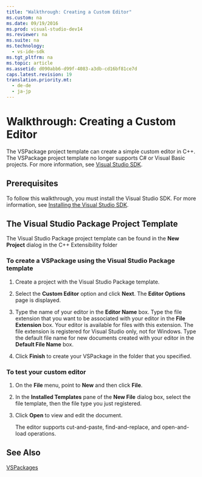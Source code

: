 ```yaml
---
title: "Walkthrough: Creating a Custom Editor"
ms.custom: na
ms.date: 09/19/2016
ms.prod: visual-studio-dev14
ms.reviewer: na
ms.suite: na
ms.technology: 
  - vs-ide-sdk
ms.tgt_pltfrm: na
ms.topic: article
ms.assetid: d090abb6-d99f-4083-a3db-cd16bf81ce7d
caps.latest.revision: 19
translation.priority.mt: 
  - de-de
  - ja-jp
---
```

# Walkthrough: Creating a Custom Editor
The VSPackage project template can create a simple custom editor in C++.  The VSPackage project template no longer supports C# or Visual Basic projects. For more information, see [Visual Studio SDK](../vs140/Visual-Studio-SDK.md).  
  
## Prerequisites  
 To follow this walkthrough, you must install the Visual Studio SDK. For more information, see [Installing the Visual Studio SDK](../vs140/Installing-the-Visual-Studio-SDK.md).  
  
## The Visual Studio Package Project Template  
 The Visual Studio Package project template can be found in the **New Project** dialog in the C++ Extensibility folder  
  
### To create a VSPackage using the Visual Studio Package template  
  
1.  Create a project with the Visual Studio Package template.  
  
2.  Select the **Custom Editor** option and click **Next**. The **Editor Options** page is displayed.  
  
3.  Type the name of your editor in the **Editor Name** box. Type the file extension that you want to be associated with your editor in the **File Extension** box. Your editor is available for files with this extension. The file extension is registered for Visual Studio only, not for Windows. Type the default file name for new documents created with your editor in the **Default File Name** box.  
  
4.  Click **Finish** to create your VSPackage in the folder that you specified.  
  
### To test your custom editor  
  
1.  On the **File** menu, point to **New** and then click **File**.  
  
2.  In the **Installed Templates** pane of the **New File** dialog box, select the file template, then the file type you just registered.  
  
3.  Click **Open** to view and edit the document.  
  
     The editor supports cut-and-paste, find-and-replace, and open-and-load operations.  
  
## See Also  
 [VSPackages](../vs140/VSPackages.md)